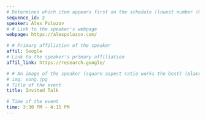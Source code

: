 ```yaml
---
# Determines which item appears first on the schedule (lowest number (0) appears first)
sequence_id: 2
speaker: Alex Polozov
# # Link to the speaker's webpage
webpage: https://alexpolozov.com/

# # Primary affiliation of the speaker
affil: Google
# Link to the speaker's primary affiliation
affil_link: https://research.google/

# # An image of the speaker (square aspect ratio works the best) (place in the `assets/img/speakers` directory)
# img: song.jpg
# Title of the event
title: Invited Talk

# Time of the event
time: 3:30 PM - 4:15 PM
---
```

